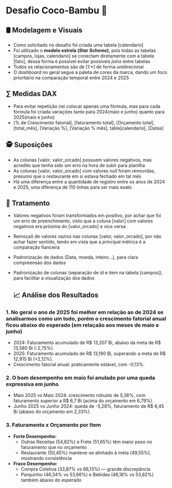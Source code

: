 # Desafio Coco-Bambu 🌴

## 🛢 Modelagem e Visuais
- Como solicitado no desafio foi criada uma tabela [calendario]
- Foi utilizado o **modelo estrela (_Star Scheme_)**, pois todas as tabelas [campos, lojas, calendario] se conectam diretamente com a tabela [fato], dessa forma é possível evitar possíveis _joins_ entre tabelas
- Todos os relacionamentos são de [1:*] de forma unidirecional
- O _dashboard_ no geral segue a paleta de cores da marca, dando um foco prioritário na comparação temporal entre 2024 e 2025

## ∑ Medidas DAX
- Para evitar repetição irei colocar apenas uma fórmula, mas para cada fórmula foi criada variações tanto para 2024(maio e junho) quanto para 2025(maio e junho)
- [% de Crescimento fatorial], [faturamento total], [Orçamento total], [total_mês], [Variação %], [Variação % mês], table[calendario], [Datas]

## 🕵 Suposiçôes
- As colunas [valor, valor_orcado] possuem valores negativos, mas acredito que tenha sido um erro na hora de subir para planilha
- As colunas [valor, valor_orcado] com valores _null_ foram removidas, presumo que o restaurante em si estava fechado em tal mês
- Há uma diferença entre a quantidade de registro entre os anos de 2024 e 2025, uma diferença de 110 linhas para ser mais exato

## 🧹 Tratamento
- Valores negativos foram transformados em positivo, por achar que foi um erro de preenchimento, visto que a coluna [valor] com valores negativos era próxima do [valor_orcado] e vice versa
- Remoçaõ de valores vazios nas colunas [valor, valor_orcado], por não achar fazer sentido, tendo em vista que a principal métrica é a comparação fianceira
- Padronização de dados (Data, moeda, inteiro...), para clara compreensão dos dados
- Padronização de colunas (separação de id e item na tabela [campos]), para facilitar a visualização dos dados

  ## 📈 Análise dos Resultados
### 1. No geral o ano de 2025 foi melhor em relação ao de 2024 se analisarmos como um todo, porém o crescimento fatorial anual ficou abaixo do esperado (em relaçaão aos meses de maio e junho)
  - 2024: Faturamento acumulado de R$ 13,207 Bi, abaixo da meta de R$ 13,580 Bi (-2,75%).
  - 2025: Faturamento acumulado de R$ 13,190 Bi, superando a meta de R$ 12,915 Bi (+2,12%).
  - Crescimento fatorial anual: praticamente estável, com -0,13%.

### 2. O bom desempenho em maio foi anulado por uma queda expressiva em junho
  - Maio 2025 vs Maio 2024: crescimento robusto de 5,36%, com faturamento superior a R$ 6,7 Bi (acima do orçamento em 6,79%).
  - Junho 2025 vs Junho 2024: queda de -5,28%, faturamento de R$ 6,45 Bi (abaixo do orçamento em 2,33%).

### 3. Faturamento x Orçamento por Item
  - **Forte Desempenho:**
    - Outras Receitas (54,82%) e Frete (51,65%) têm maior peso no faturamento que no orçamento
    - Restaurante (50,45%) manteve-se alinhado à meta (49,55%), mostrando consistência
  - **Fraco Desempenho:**
    - Compra Coletiva (33,87% vs 66,13%) — grande discrepância
    - Parquinho (46,34% vs 53,66%) e Bebidas (46,18% vs 53,82%) também abaixo do esperado
